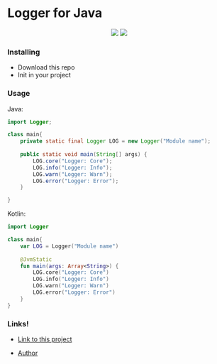 # Logger for Java

<p align="center">
    <img src="https://img.shields.io/github/license/SantaSpeen/Logger.Java?style=for-the-badge">
    <img src="https://img.shields.io/github/issues/SantaSpeen/Logger.Java?style=for-the-badge">
</p>

### Installing

* Download this repo
* Init in your project

### Usage
Java:
```java
import Logger;

class main{
    private static final Logger LOG = new Logger("Module name");
    
    public static void main(String[] args) {
    	LOG.core("Logger: Core");
        LOG.info("Logger: Info");
        LOG.warn("Logger: Warn");
        LOG.error("Logger: Error");
    }

}
```
Kotlin: 
```kotlin
import Logger

class main{
    var LOG = Logger("Module name")
    
    @JvmStatic
    fun main(args: Array<String>) {
        LOG.core("Logger: Core")
        LOG.info("Logger: Info")
        LOG.warn("Logger: Warn")
        LOG.error("Logger: Error")
    }
}

```

### Links!

- [Link to this project](https://github.com/SantaSpeen/Logger.Java)

- [Author](https://vk.com/id370926160)
